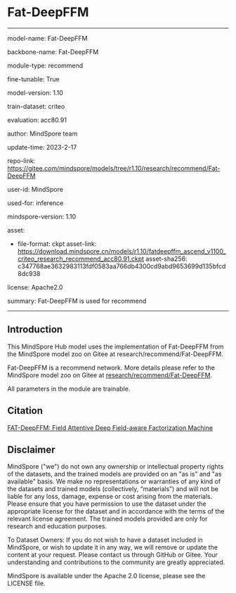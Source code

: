 # Fat-DeepFFM

---

model-name: Fat-DeepFFM

backbone-name: Fat-DeepFFM

module-type: recommend

fine-tunable: True

model-version: 1.10

train-dataset: criteo

evaluation: acc80.91

author: MindSpore team

update-time: 2023-2-17

repo-link: <https://gitee.com/mindspore/models/tree/r1.10/research/recommend/Fat-DeepFFM>

user-id: MindSpore

used-for: inference

mindspore-version: 1.10

asset:

-
    file-format: ckpt
    asset-link: <https://download.mindspore.cn/models/r1.10/fatdeepffm_ascend_v1100_criteo_research_recommend_acc80.91.ckpt>
    asset-sha256: c347768ae3632983113fdf0583aa766db4300cd9abd9653699d135bfcd8dc938

license: Apache2.0

summary: Fat-DeepFFM is used for recommend

---

## Introduction

This MindSpore Hub model uses the implementation of Fat-DeepFFM from the MindSpore model zoo on Gitee at research/recommend/Fat-DeepFFM.

Fat-DeepFFM is a recommend network. More details please refer to the MindSpore model zoo on Gitee at [research/recommend/Fat-DeepFFM](https://gitee.com/mindspore/models/blob/r1.10/research/recommend/Fat-DeepFFM/README.md).

All parameters in the module are trainable.

## Citation

[FAT-DeepFFM: Field Attentive Deep Field-aware Factorization Machine](https://arxiv.org/pdf/1905.06336.pdf)

## Disclaimer

MindSpore ("we") do not own any ownership or intellectual property rights of the datasets, and the trained models are provided on an "as is" and "as available" basis. We make no representations or warranties of any kind of the datasets and trained models (collectively, “materials”) and will not be liable for any loss, damage, expense or cost arising from the materials. Please ensure that you have permission to use the dataset under the appropriate license for the dataset and in accordance with the terms of the relevant license agreement. The trained models provided are only for research and education purposes.

To Dataset Owners: If you do not wish to have a dataset included in MindSpore, or wish to update it in any way, we will remove or update the content at your request. Please contact us through GitHub or Gitee. Your understanding and contributions to the community are greatly appreciated.

MindSpore is available under the Apache 2.0 license, please see the LICENSE file.
